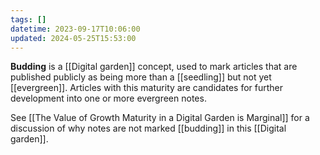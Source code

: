 ```yaml
---
tags: []
datetime: 2023-09-17T10:06:00
updated: 2024-05-25T15:53:00
---
```

**Budding** is a [[Digital garden]] concept, used to mark articles that are published publicly as being more than a [[seedling]] but not yet [[evergreen]]. Articles with this maturity are candidates for further development into one or more evergreen notes.

See [[The Value of Growth Maturity in a Digital Garden is Marginal]] for a discussion of why notes are not marked [[budding]] in this [[Digital garden]].